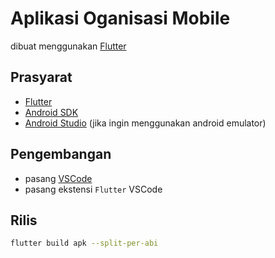 # Aplikasi Oganisasi Mobile

dibuat menggunakan [Flutter](https://flutter.dev/)

## Prasyarat

- [Flutter](https://flutter.dev/)
- [Android SDK](https://developer.android.com/studio)
- [Android Studio](https://developer.android.com/studio) (jika ingin menggunakan android emulator)

## Pengembangan

- pasang [VSCode](https://code.visualstudio.com/)
- pasang ekstensi `Flutter` VSCode

## Rilis

```bash
flutter build apk --split-per-abi
```
